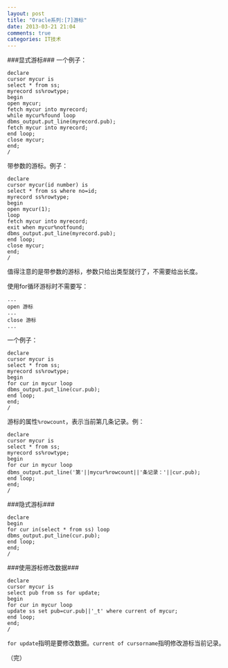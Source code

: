 ```yaml
---
layout: post
title: "Oracle系列:[7]游标"
date: 2013-03-21 21:04
comments: true
categories: IT技术
---
```

###显式游标###
一个例子：

```
declare
cursor mycur is
select * from ss;
myrecord ss%rowtype;
begin
open mycur;
fetch mycur into myrecord;
while mycur%found loop
dbms_output.put_line(myrecord.pub);
fetch mycur into myrecord;
end loop;
close mycur;
end;
/
```

<!-- more -->

带参数的游标。例子：

```
declare
cursor mycur(id number) is
select * from ss where no=id;
myrecord ss%rowtype;
begin
open mycur(1);
loop
fetch mycur into myrecord;
exit when mycur%notfound;
dbms_output.put_line(myrecord.pub);
end loop;
close mycur;
end;
/
```

值得注意的是带参数的游标，参数只给出类型就行了，不需要给出长度。

使用for循环游标时不需要写：

```
...
open 游标
...
close 游标
...
```

一个例子：

```
declare
cursor mycur is
select * from ss;
myrecord ss%rowtype;
begin
for cur in mycur loop
dbms_output.put_line(cur.pub);
end loop;
end;
/
```

游标的属性`%rowcount`，表示当前第几条记录。例：

```
declare
cursor mycur is
select * from ss;
myrecord ss%rowtype;
begin
for cur in mycur loop
dbms_output.put_line('第'||mycur%rowcount||'条记录：'||cur.pub);
end loop;
end;
/
```

###隐式游标###

```
declare
begin
for cur in(select * from ss) loop
dbms_output.put_line(cur.pub);
end loop;
end;
/
```

###使用游标修改数据###

```
declare
cursor mycur is
select pub from ss for update;
begin
for cur in mycur loop
update ss set pub=cur.pub||'_t' where current of mycur;
end loop;
end;
/
```

`for update`指明是要修改数据。`current of cursorname`指明修改游标当前记录。

（完）
